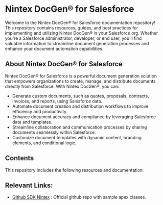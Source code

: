 # Nintex DocGen® for Salesforce

Welcome to the Nintex DocGen® for Salesforce documentation repository! This repository contains resources, guides, and best practices for implementing and utilizing Nintex DocGen® in your Salesforce org. Whether you're a Salesforce administrator, developer, or end user, you'll find valuable information to streamline document generation processes and enhance your document automation capabilities.

## About Nintex DocGen® for Salesforce

Nintex DocGen® for Salesforce is a powerful document generation solution that empowers organizations to create, manage, and distribute documents directly from Salesforce. With Nintex DocGen®, you can:

- Generate custom documents, such as quotes, proposals, contracts, invoices, and reports, using Salesforce data.
- Automate document creation and distribution workflows to improve efficiency and productivity.
- Enhance document accuracy and compliance by leveraging Salesforce data and templates.
- Streamline collaboration and communication processes by sharing documents seamlessly within Salesforce.
- Customize document templates with dynamic content, branding elements, and conditional logic.

## Contents

This repository includes the following resources and documentation:


## Relevant Links:

- [Github SDK Nintex](https://github.com/sdknintex) : Official github repo with sample apex classes.
